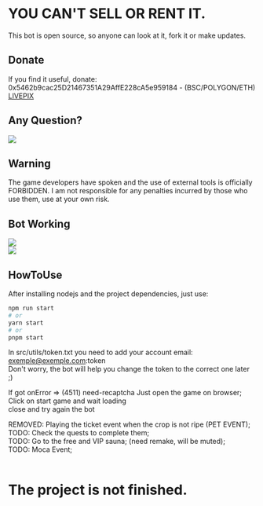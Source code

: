 # YOU CAN'T SELL OR RENT IT.
This bot is open source, so anyone can look at it, fork it or make updates.<br>


## Donate
If you find it useful, donate:<br>
0x5462b9cac25D21467351A29AffE228cA5e959184 - (BSC/POLYGON/ETH)<br>
[LIVEPIX](https://livepix.gg/0xgallo)<br>


## Any Question?
<a href="https://discord.gg/rPXc3hURCr" target="_blank"><img src="https://discordapp.com/api/guilds/549714552007295006/widget.png"></a>

## Warning
The game developers have spoken and the use of external tools is officially FORBIDDEN. I am not responsible for any penalties incurred by those who use them, use at your own risk.

## Bot Working
<img src="https://imgur.com/2upEKJK"><br>
<img src="https://imgur.com/0OORqRH"><br>

## HowToUse
After installing nodejs and the project dependencies, just use:

```bash
npm run start
# or
yarn start
# or
pnpm start
```

In src/utils/token.txt you need to add your account email: exemple@exemple.com:token<br>
Don't worry, the bot will help you change the token to the correct one later ;)<br>

If got onError => (4511) need-recaptcha
Just open the game on browser;<br>
Click on start game and wait loading<br>
close and try again the bot<br>


REMOVED: Playing the ticket event when the crop is not ripe (PET EVENT);<br>
TODO: Check the quests to complete them;<br>
TODO: Go to the free and VIP sauna; (need remake, will be muted);<br>
TODO: Moca Event;<br>
<br>
# The project is not finished.






